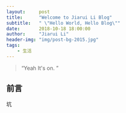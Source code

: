 ```yaml
---
layout:     post
title:      "Welcome to Jiarui Li Blog"
subtitle:   " \"Hello World, Hello Blog\""
date:       2018-10-18 18:00:00
author:     "Jiarui Li"
header-img: "img/post-bg-2015.jpg"
tags:
    - 生活
---
```


> “Yeah It's on. ”


## 前言

坑